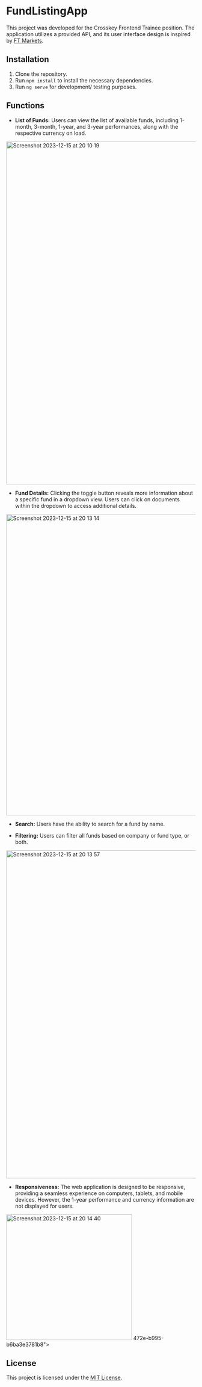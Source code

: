 # FundListingApp

This project was developed for the Crosskey Frontend Trainee position. The application utilizes a provided API, and its user interface design is inspired by [FT Markets](https://markets.ft.com/data/funds/uk).

## Installation

1. Clone the repository.
2. Run `npm install` to install the necessary dependencies.
3. Run `ng serve` for development/ testing purposes.

## Functions

- **List of Funds:** Users can view the list of available funds, including 1-month, 3-month, 1-year, and 3-year performances, along with the respective currency on load.

<img width="912" alt="Screenshot 2023-12-15 at 20 10 19" src="https://github.com/hgwtra/fund-listing-app/assets/100776787/9ecfd3be-779d-495a-a4bc-1fc53d250e87">

- **Fund Details:** Clicking the toggle button reveals more information about a specific fund in a dropdown view. Users can click on documents within the dropdown to access additional details.

<img width="801" alt="Screenshot 2023-12-15 at 20 13 14" src="https://github.com/hgwtra/fund-listing-app/assets/100776787/bc4a4be7-808c-4b5e-903c-0f56832de133">

- **Search:** Users have the ability to search for a fund by name.

- **Filtering:** Users can filter all funds based on company or fund type, or both.

<img width="872" alt="Screenshot 2023-12-15 at 20 13 57" src="https://github.com/hgwtra/fund-listing-app/assets/100776787/a21e3246-5221-472e-b995-b6ba3e3781b8">

- **Responsiveness:** The web application is designed to be responsive, providing a seamless experience on computers, tablets, and mobile devices. However,  the 1-year performance and currency information are not displayed for users.

<img width="334" alt="Screenshot 2023-12-15 at 20 14 40" src="https://github.com/hgwtra/fund-listing-app/assets/100776787/82ad9ce7-bdfc-43a5-9ae2-91ae8b339ff4">
472e-b995-b6ba3e3781b8">

## License

This project is licensed under the [MIT License](LICENSE.md).